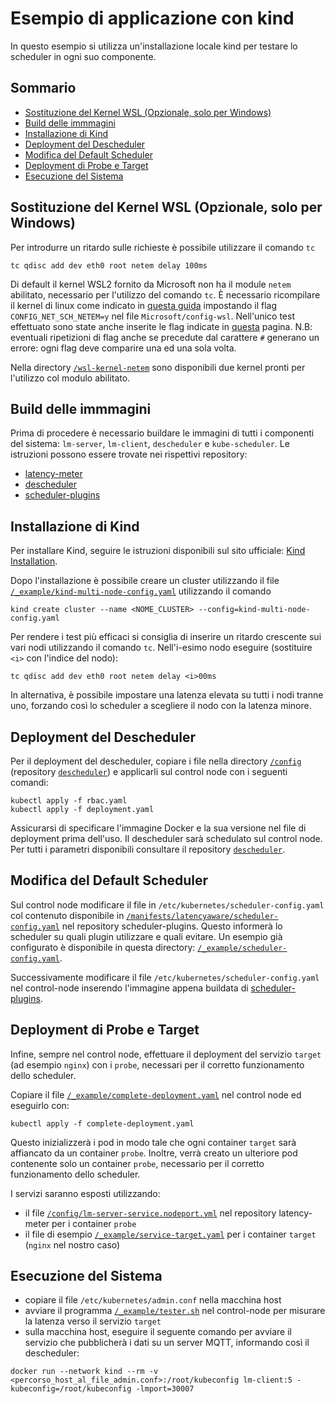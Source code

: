 # Esempio di applicazione con kind
In questo esempio si utilizza un'installazione locale kind per testare lo scheduler in ogni suo componente.

## Sommario
- [Sostituzione del Kernel WSL (Opzionale, solo per Windows)](#Sostituzione-del-Kernel-WSL-(Opzionale,-solo-per-Windows))
- [Build delle immmagini](#Build-delle-immagini)
- [Installazione di Kind](#Installazione-di-Kind)
- [Deployment del Descheduler](#Deployment-del-Descheduler)
- [Modifica del Default Scheduler](#Modifica-del-Default-Scheduler)
- [Deployment di Probe e Target](#Deployment-di-Probe-e-Target)
- [Esecuzione del Sistema](#Esecuzione-del-Sistema)

## Sostituzione del Kernel WSL (Opzionale, solo per Windows)
Per introdurre un ritardo sulle richieste è possibile utilizzare il comando `tc`
~~~
tc qdisc add dev eth0 root netem delay 100ms
~~~
Di default il kernel WSL2 fornito da Microsoft non ha il module `netem` abilitato, necessario per l'utilizzo del comando `tc`.
È necessario ricompilare il kernel di linux come indicato in [questa guida](https://learn.microsoft.com/en-us/community/content/wsl-user-msft-kernel-v6) impostando il flag `CONFIG_NET_SCH_NETEM=y` nel file `Microsoft/config-wsl`.
Nell'unico test effettuato sono state anche inserite le flag indicate in [questa](https://github.com/microsoft/WSL/issues/6065) pagina.
N.B: eventuali ripetizioni di flag anche se precedute dal carattere `#` generano un errore: ogni flag deve comparire una ed una sola volta.

Nella directory [`/wsl-kernel-netem`](https://github.com/role-nzo/K8sLatencyBasedScheduler/tree/master/wsl-kernel-netem) sono disponibili due kernel pronti per l'utilizzo col modulo abilitato.

## Build delle immmagini
Prima di procedere è necessario buildare le immagini di tutti i componenti del sistema: `lm-server`, `lm-client`, `descheduler` e `kube-scheduler`.
Le istruzioni possono essere trovate nei rispettivi repository:
- [latency-meter](https://github.com/role-nzo/latency-meter/)
- [descheduler](https://github.com/role-nzo/descheduler/)
- [scheduler-plugins](https://github.com/role-nzo/scheduler-plugins/)

## Installazione di Kind
Per installare Kind, seguire le istruzioni disponibili sul sito ufficiale: [Kind Installation](https://kind.sigs.k8s.io).

Dopo l'installazione è possibile creare un cluster utilizzando il file [`/_example/kind-multi-node-config.yaml`](https://github.com/role-nzo/K8sLatencyBasedScheduler/tree/master/_example/kind-multi-node-config.yaml) utilizzando il comando
~~~
kind create cluster --name <NOME_CLUSTER> --config=kind-multi-node-config.yaml
~~~

Per rendere i test più efficaci si consiglia di inserire un ritardo crescente sui vari nodi utilizzando il comando `tc`.
Nell'i-esimo nodo eseguire (sostituire `<i>` con l'indice del nodo):
~~~
tc qdisc add dev eth0 root netem delay <i>00ms
~~~

In alternativa, è possibile impostare una latenza elevata su tutti i nodi tranne uno, forzando così lo scheduler a scegliere il nodo con la latenza minore.

## Deployment del Descheduler
Per il deployment del descheduler, copiare i file nella directory [`/config`](https://github.com/role-nzo/descheduler/tree/master/config) (repository [`descheduler`](https://github.com/role-nzo/descheduler/)) e applicarli sul control node con i seguenti comandi:
~~~
kubectl apply -f rbac.yaml
kubectl apply -f deployment.yaml
~~~
Assicurarsi di specificare l'immagine Docker e la sua versione nel file di deployment prima dell'uso.
Il descheduler sarà schedulato sul control node. Per tutti i parametri disponibili consultare il repository [`descheduler`](https://github.com/role-nzo/descheduler/).

## Modifica del Default Scheduler
Sul control node modificare il file in `/etc/kubernetes/scheduler-config.yaml` col contenuto disponibile in [`/manifests/latencyaware/scheduler-config.yaml`](https://github.com/role-nzo/scheduler-plugins/tree/master/manifests/latencyaware/scheduler-config.yaml) nel repository scheduler-plugins. Questo informerà lo scheduler su quali plugin utilizzare e quali evitare. Un esempio già configurato è disponibile in questa directory: [`/_example/scheduler-config.yaml`](https://github.com/role-nzo/K8sLatencyBasedScheduler/tree/master/_example/scheduler-config.yaml).

Successivamente modificare il file `/etc/kubernetes/scheduler-config.yaml` nel control-node inserendo l'immagine appena buildata di [scheduler-plugins](https://github.com/role-nzo/scheduler-plugins/).

## Deployment di Probe e Target
Infine, sempre nel control node, effettuare il deployment del servizio `target` (ad esempio `nginx`) con i `probe`, necessari per il corretto funzionamento dello scheduler.

Copiare il file [`/_example/complete-deployment.yaml`](https://github.com/role-nzo/K8sLatencyBasedScheduler/tree/master/_example/complete-deployment.yaml) nel control node ed eseguirlo con:
~~~
kubectl apply -f complete-deployment.yaml
~~~
Questo inizializzerà i pod in modo tale che ogni container `target` sarà affiancato da un container `probe`. Inoltre, verrà creato un ulteriore pod contenente solo un container `probe`, necessario per il corretto funzionamento dello scheduler.

I servizi saranno esposti utilizzando:
- il file [`/config/lm-server-service.nodeport.yml`](https://github.com/role-nzo/latency-meter/tree/master/config/lm-server-service.nodeport.yml) nel repository latency-meter per i container `probe`
- il file di esempio [`/_example/service-target.yaml`](https://github.com/role-nzo/K8sLatencyBasedScheduler/_example/service-target.yaml) per i container `target` (`nginx` nel nostro caso)

## Esecuzione del Sistema
- copiare il file `/etc/kubernetes/admin.conf` nella macchina host
- avviare il programma [`/_example/tester.sh`](https://github.com/role-nzo/K8sLatencyBasedScheduler/_example/tester.sh) nel control-node per misurare la latenza verso il servizio `target`
- sulla macchina host, eseguire il seguente comando per avviare il servizio che pubblicherà i dati su un server MQTT, informando così il descheduler:
~~~
docker run --network kind --rm -v <percorso_host_al_file_admin.conf>:/root/kubeconfig lm-client:5 -kubeconfig=/root/kubeconfig -lmport=30007
~~~